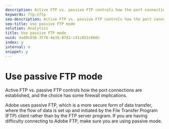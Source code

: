 ```yaml
---
description: Active FTP vs. passive FTP controls how the port connections are established, and the choice has some firewall implications.
keywords: ftp;sftp
seo-description: Active FTP vs. passive FTP controls how the port connections are established, and the choice has some firewall implications.
seo-title: Use passive FTP mode
solution: Analytics
title: Use passive FTP mode
uuid: 4ad9c038-3f76-4e35-97d1-c41c851c60dc
index: y
internal: n
snippet: y
---
```


# Use passive FTP mode

Active FTP vs. passive FTP controls how the port connections are established, and the choice has some firewall implications.

Adobe uses passive FTP, which is a more secure form of data transfer, where the flow of data is set up and initiated by the File Transfer Program (FTP) client rather than by the FTP server program. If you are having difficulty connecting to Adobe FTP, make sure you are using passive mode. 
